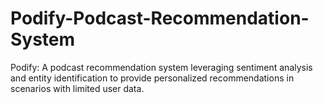 # Podify-Podcast-Recommendation-System
Podify: A podcast recommendation system leveraging sentiment analysis and entity identification to provide personalized recommendations in scenarios with limited user data.
